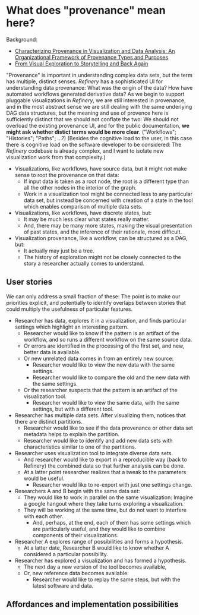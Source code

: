 # What does "provenance" mean here?

Background:
- [Characterizing Provenance in Visualization and Data Analysis: An
Organizational Framework of Provenance Types and Purposes](http://people.cs.vt.edu/~eragan12/papers/Ragan_VAST2015.pdf)
- [From Visual Exploration to Storytelling and Back Again](http://caleydo.org/publications/2016_eurovis_clue/)

"Provenance" is important in understanding complex data sets, but the term has multiple, distinct senses.
*Refinery* has a sophisticated UI for understanding data provenance:
What was the origin of the data?
How have automated workflows generated derivative data? 
As we begin to support pluggable visualizations in *Refinery*, we are still interested in provenance,
and in the most abstract sense we are still dealing with the same underlying DAG data structures,
but the meaning and use of provence here is sufficiently distinct that we should not conflate the two:
We should not overload the existing provenance UI, and for the public documentation, **we might
ask whether distict terms would be more clear**. ("Workflows"; "Histories"; "Paths"; ...?)
(Besides the cognitive load to the user, in this case there is cognitive load on the software developer
to be considered: The *Refinery* codebase is already complex,
and I want to isolate new visualization work from that complexity.)

- Visualizations, like workflows, have source data, but it might not make sense to root the provenance
on that data:
    - If input data is taken as a root node, the root is a different type than all the other nodes in the interior of the graph.
    - Work in a visualization tool might be connected less to any particular data set, but instead be concerned with creation of a state in the tool which enables comparison of multiple data sets.
- Visualizations, like workflows, have discrete states, but:
    - It may be much less clear what states really matter.
    - And, there may be many more states, making the visual presentation of past states, and the inference of their rationale, more difficult.
- Visualization provenance, like a workflow, can be structured as a DAG, but:
    - It actually may just be a tree.
    - The history of exploration might not be closely connected to the story a researcher actually comes to understand.

## User stories

We can only address a small fraction of these: The point is to make our priorities explicit,
and potentially to identify overlaps between stories that could multiply the usefulness
of particular features.

- Researcher has data, explores it in a visualization, and finds particular settings which highlight an interesting pattern.
    - Researcher would like to know if the pattern is an artifact of the workflow, and so runs a different workflow on the same source data.
    - Or errors are identified in the processing of the first set, and new, better data is available.
    - Or new unrelated data comes in from an entirely new source: 
        - Researcher would like to view the new data with the same settings.
        - Researcher would like to compare the old and the new data with the same settings.
    - Or the researcher suspects that the pattern is an artifact of the visualization tool.
        - Researcher would like to view the same data, with the same settings, but with a different tool.
- Researcher has multiple data sets. After visualizing them, notices that there are distinct partitions.
    - Researcher would like to see if the data provenance or other data set metadata helps to explain the partition.
    - Researcher would like to identify and add new data sets with characteristics similar to one of the partitions.
- Researcher uses visualization tool to integrate diverse data sets.
    - And researcher would like to export in a reproducible way (back to Refinery) the combined data so that further analysis can be done.
    - At a latter point researcher realizes that a tweak to the parameters would be useful.
        - Researcher would like to re-export with just one settings change.
- Researchers A and B begin with the same data set:
    - They would like to work in parallel on the same visualization: Imagine a google hangout where they take turns exploring a visualization.
    - They will be working at the same time, but do not want to interfere with each other.
        - And, perhaps, at the end, each of them has some settings which are particularly useful, and they would like to combine components of their visualizations.
- Researcher A explores range of possibilities and forms a hypothesis.
    - At a latter date, Researcher B would like to know whether A considered a particular possibility.
- Researcher has explored a visualization and has formed a hypothesis.
    - The next day a new version of the tool becomes available,
    - Or, new reference data becomes available:
        - Researcher would like to replay the same steps, but with the latest software and data.
        
## Affordances and implementation possibilities


